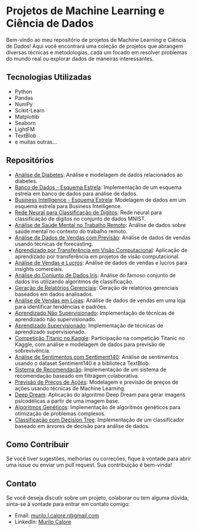 # Projetos de Machine Learning e Ciência de Dados

Bem-vindo ao meu repositório de projetos de Machine Learning e Ciência de Dados! Aqui você encontrará uma coleção de projetos que abrangem diversas técnicas e metodologias, cada um focado em resolver problemas do mundo real ou explorar dados de maneiras interessantes.

## Tecnologias Utilizadas

- Python
- Pandas
- NumPy
- Scikit-Learn
- Matplotlib
- Seaborn
- LightFM
- TextBlob
- e muitas outras...

## Repositórios

- [Análise de Diabetes](https://github.com/mucarii/AnaliseDiabetes): Análise e modelagem de dados relacionados ao diabetes.
- [Banco de Dados - Esquema Estrela](https://github.com/mucarii/BD-Star-Schema): Implementação de um esquema estrela em banco de dados para análise de dados.
- [Business Intelligence - Esquema Estrela](https://github.com/mucarii/BI-star-schema): Modelagem de dados em um esquema estrela para Business Intelligence.
- [Rede Neural para Classificação de Dígitos](https://github.com/mucarii/Rede_Neural_MNIST): Rede neural para classificação de dígitos no conjunto de dados MNIST.
- [Análise de Saúde Mental no Trabalho Remoto](https://github.com/mucarii/Remote-Work-Mental-Health-Analysis): Análise de dados sobre saúde mental no contexto do trabalho remoto.
- [Análise de Dados de Vendas com Previsão](https://github.com/mucarii/TFT_analisys): Análise de dados de vendas usando técnicas de forecasting.
- [Aprendizado por Transferência em Visão Computacional](https://github.com/mucarii/Transfer-Learning): Aplicação de aprendizado por transferência em projetos de visão computacional.
- [Análise de Vendas e Lucros](https://github.com/mucarii/Vendas_lucros_data_analytics): Análise de dados de vendas e lucros para insights comerciais.
- [Análise do Conjunto de Dados Iris](https://github.com/mucarii/iris): Análise do famoso conjunto de dados Iris utilizando algoritmos de classificação.
- [Geração de Relatórios Gerenciais](https://github.com/mucarii/relatorio-gerencial): Geração de relatórios gerenciais baseados em dados analisados.
- [Análise de Vendas em Lojas](https://github.com/mucarii/store-sales-analysis): Análise de dados de vendas em uma loja para identificar tendências e padrões.
- [Aprendizado Não Supervisionado](https://github.com/mucarii/TreinamentoNaoSupervisionado): Implementação de técnicas de aprendizado não supervisionado.
- [Aprendizado Supervisionado](https://github.com/mucarii/treinamentoSupervisionado): Implementação de técnicas de aprendizado supervisionado.
- [Competição Titanic no Kaggle](https://github.com/mucarii/Titanic-kaggle_competition): Participação na competição Titanic no Kaggle, com análise e modelagem de dados para previsão de sobrevivência.
- [Análise de Sentimentos com Sentiment140](https://github.com/mucarii/Sentiment140): Análise de sentimentos usando o dataset Sentiment140 e a biblioteca TextBlob.
- [Sistema de Recomendação](https://github.com/mucarii/recommender-system): Implementação de um sistema de recomendação baseado em filtragem colaborativa.
- [Previsão de Preços de Ações](https://github.com/mucarii/predict-Stock-Prices): Modelagem e previsão de preços de ações usando técnicas de Machine Learning.
- [Deep Dream](https://github.com/mucarii/Deep-Dream): Aplicação do algoritmo Deep Dream para gerar imagens psicodélicas a partir de uma imagem base.
- [Algoritmos Genéticos](https://github.com/mucarii/Genetic-Algorithms): Implementação de algoritmos genéticos para otimização de problemas complexos.
- [Classificação com Decision Tree](https://github.com/mucarii/DecisionTree): Implementação de um classificador baseado em árvores de decisão para análise de dados.

## Como Contribuir

Se você tiver sugestões, melhorias ou correções, fique à vontade para abrir uma issue ou enviar um pull request. Sua contribuição é bem-vinda!

## Contato

Se você deseja discutir sobre um projeto, colaborar ou tem alguma dúvida, sinta-se à vontade para entrar em contato comigo:

- Email: murilo.l.calore.r@gmail.com
- LinkedIn: [Murilo Calore](https://www.linkedin.com/in/murilo-calore/)
